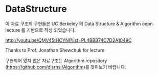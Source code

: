 # DataStructure

이 자료 구조의 구현들은 UC Berkeley 의 Data Structure & Algorithm oepn lecture 를 기반으로 작성 되었습니다.

http://youtu.be/QMV45tHCYNI?list=PL4BBB74C7D2A1049C



Thanks to Prof. Jonathan Shewchuk for lecture

구현되어 있지 않은 자료구조는 Algorithm repository (https://github.com/dlsrnsi/Algorithm)를 찾아보기 바랍니다.
